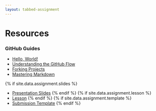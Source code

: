 ```yaml
---
layout: tabbed-assignment
---
```


# Resources

### GitHub Guides

* [Hello, World!](https://guides.github.com/activities/hello-world/)
* [Understanding the GitHub Flow](https://guides.github.com/introduction/flow/)
* [Forking Projects](https://guides.github.com/activities/forking/)
* [Mastering Markdown](https://guides.github.com/features/mastering-markdown/)

{% if site.data.assignment.slides %}
* [Presentation Slides][slides]
{% endif %}
{% if site.data.assignment.lesson %}
* [Lesson][]
{% endif %}
{% if site.data.assignment.template %}
* [Submission Template][template]
{% endif %}

<!-- Don't edit links here, change them in _data/assignment.yml instead, -->

[lesson]: <{{site.data.assignment.lesson}}>
[slides]: <{{site.data.assignment.slides}}>
[template]: <{{site.data.assignment.template}}>
